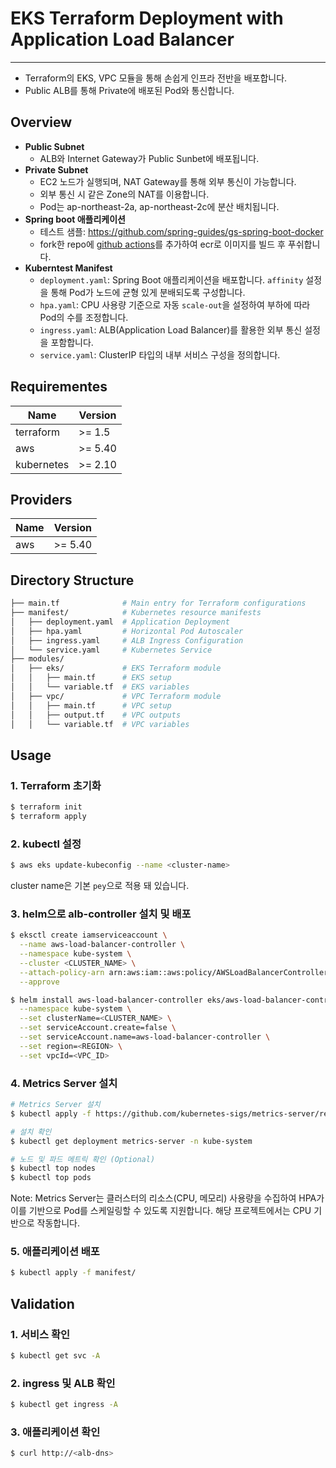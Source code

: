 # EKS Terraform Deployment with Application Load Balancer

---

- Terraform의 EKS, VPC 모듈을 통해 손쉽게 인프라 전반을 배포합니다.
- Public ALB를 통해 Private에 배포된 Pod와 통신합니다.

## Overview

- **Public Subnet**
  - ALB와 Internet Gateway가 Public Sunbet에 배포됩니다.
- **Private Subnet**
  - EC2 노드가 실행되며, NAT Gateway를 통해 외부 통신이 가능합니다.
  - 외부 통신 시 같은 Zone의 NAT를 이용합니다.
  - Pod는 ap-northeast-2a, ap-northeast-2c에 분산 배치됩니다.
- **Spring boot 애플리케이션**
  - 테스트 샘플: https://github.com/spring-guides/gs-spring-boot-docker
  - fork한 repo에 [github actions](https://github.com/EunyoungPark327/gs-spring-boot-docker/blob/main/.github/workflows/build.yml)를 추가하여 ecr로 이미지를 빌드 후 푸쉬합니다.
- **Kuberntest Manifest**
  - `deployment.yaml`: Spring Boot 애플리케이션을 배포합니다. `affinity` 설정을 통해 Pod가 노드에 균형 있게 분배되도록 구성합니다.
  - `hpa.yaml`: CPU 사용량 기준으로 자동 `scale-out`을 설정하여 부하에 따라 Pod의 수를 조정합니다.
  - `ingress.yaml`: ALB(Application Load Balancer)를 활용한 외부 통신 설정을 포함합니다.
  - `service.yaml`: ClusterIP 타입의 내부 서비스 구성을 정의합니다.

## Requirementes

| Name       | Version |
| ---------- | ------- |
| terraform  | >= 1.5  |
| aws        | >= 5.40 |
| kubernetes | >= 2.10 |

## Providers

| Name | Version |
| ---- | ------- |
| aws  | >= 5.40 |

## Directory Structure

```bash
├── main.tf              # Main entry for Terraform configurations
├── manifest/            # Kubernetes resource manifests
│   ├── deployment.yaml  # Application Deployment
│   ├── hpa.yaml         # Horizontal Pod Autoscaler
│   ├── ingress.yaml     # ALB Ingress Configuration
│   └── service.yaml     # Kubernetes Service
├── modules/
│   ├── eks/             # EKS Terraform module
│   │   ├── main.tf      # EKS setup
│   │   └── variable.tf  # EKS variables
│   ├── vpc/             # VPC Terraform module
│   │   ├── main.tf      # VPC setup
│   │   ├── output.tf    # VPC outputs
│   │   └── variable.tf  # VPC variables
```

## Usage

### 1. Terraform 초기화

```bash
$ terraform init
$ terraform apply
```

### 2. kubectl 설정

```bash
$ aws eks update-kubeconfig --name <cluster-name>
```

cluster name은 기본 `pey`으로 적용 돼 있습니다.

### 3. helm으로 alb-controller 설치 및 배포

```bash
$ eksctl create iamserviceaccount \
  --name aws-load-balancer-controller \
  --namespace kube-system \
  --cluster <CLUSTER_NAME> \
  --attach-policy-arn arn:aws:iam::aws:policy/AWSLoadBalancerControllerIAMPolicy \
  --approve

$ helm install aws-load-balancer-controller eks/aws-load-balancer-controller \
  --namespace kube-system \
  --set clusterName=<CLUSTER_NAME> \
  --set serviceAccount.create=false \
  --set serviceAccount.name=aws-load-balancer-controller \
  --set region=<REGION> \
  --set vpcId=<VPC_ID>
```
### 4. Metrics Server 설치
```bash
# Metrics Server 설치
$ kubectl apply -f https://github.com/kubernetes-sigs/metrics-server/releases/latest/download/components.yaml

# 설치 확인
$ kubectl get deployment metrics-server -n kube-system

# 노드 및 파드 메트릭 확인 (Optional)
$ kubectl top nodes
$ kubectl top pods
```
Note: Metrics Server는 클러스터의 리소스(CPU, 메모리) 사용량을 수집하여 HPA가 이를 기반으로 Pod를 스케일링할 수 있도록 지원합니다. 해당 프로젝트에서는 CPU 기반으로 작동합니다.

### 5. 애플리케이션 배포

```bash
$ kubectl apply -f manifest/
```

## Validation

### 1. 서비스 확인

```bash
$ kubectl get svc -A
```

### 2. ingress 및 ALB 확인

```bash
$ kubectl get ingress -A
```

### 3. 애플리케이션 확인

```bash
$ curl http://<alb-dns>
```
